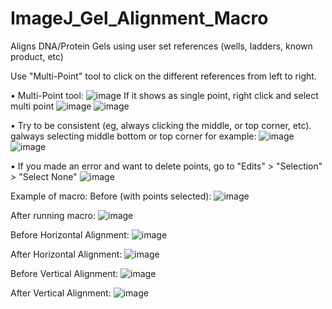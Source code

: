 # ImageJ_Gel_Alignment_Macro
Aligns DNA/Protein Gels using user set references (wells, ladders, known product, etc)

Use "Multi-Point" tool to click on the different references from left to right.

• Multi-Point tool: ![image](https://user-images.githubusercontent.com/74852180/113346160-58834d00-92e8-11eb-9255-2623a7909a27.png)
If it shows as single point, right click and select multi point ![image](https://user-images.githubusercontent.com/74852180/113346215-6769ff80-92e8-11eb-893f-da588ec213bb.png)
![image](https://user-images.githubusercontent.com/74852180/113346288-7ea8ed00-92e8-11eb-8b1e-25ef77b26507.png)

• Try to be consistent (eg, always clicking the middle, or top corner, etc).
galways selecting middle bottom or top corner for example: 
![image](https://user-images.githubusercontent.com/74852180/113346400-a7c97d80-92e8-11eb-9007-4583d88e0a39.png)
![image](https://user-images.githubusercontent.com/74852180/113346488-c16ac500-92e8-11eb-87d0-950f9a34f2e2.png)



• If you made an error and want to delete points, go to "Edits" > "Selection" > "Select None"
![image](https://user-images.githubusercontent.com/74852180/113346619-f0813680-92e8-11eb-8309-1bc0aaf40337.png)



Example of macro:
Before (with points selected):
![image](https://user-images.githubusercontent.com/74852180/113346702-0c84d800-92e9-11eb-87d4-27c9a40d53cf.png)

After running macro:
![image](https://user-images.githubusercontent.com/74852180/113346734-173f6d00-92e9-11eb-86af-71ecb661c5af.png)


Before Horizontal Alignment:
![image](https://user-images.githubusercontent.com/74852180/113349421-de08fc00-92ec-11eb-9658-d8d597f8b9d3.png)

After Horizontal Alignment:
![image](https://user-images.githubusercontent.com/74852180/113349438-e7926400-92ec-11eb-8b45-47cf4e5aa0f1.png)

Before Vertical Alignment:
![image](https://user-images.githubusercontent.com/74852180/113349514-085ab980-92ed-11eb-8dff-6489b9db45dd.png)

After Vertical Alignment:
![image](https://user-images.githubusercontent.com/74852180/113349540-114b8b00-92ed-11eb-8732-aa2b6653bf31.png)



